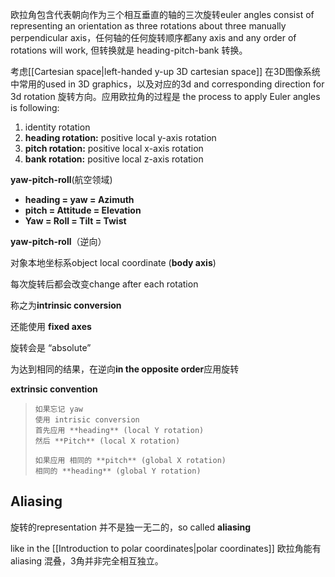 欧拉角包含代表朝向作为三个相互垂直的轴的三次旋转euler angles consist of representing an orientation as three rotations about three manually perpendicular axis，任何轴的任何旋转顺序都any axis and any order of rotations will work, 但转换就是 heading-pitch-bank 转换。

考虑[[Cartesian space|left-handed y-up 3D cartesian space]] 在3D图像系统中常用的used in 3D graphics，以及对应的3d and corresponding direction for 3d rotation 旋转方向。应用欧拉角的过程是 the process to apply Euler angles is following:

1. identity rotation
2. **heading rotation:** positive local y-axis rotation
3. **pitch rotation:** positive local x-axis rotation
4. **bank rotation:** positive local z-axis rotation

**yaw-pitch-roll**(航空领域)

- **heading = yaw = Azimuth**
- **pitch = Attitude = Elevation**
- **Yaw = Roll = Tilt = Twist**

**yaw-pitch-roll**（逆向）

对象本地坐标系object local coordinate (**body axis**)

每次旋转后都会改变change after each rotation

称之为**intrinsic conversion**

还能使用 **fixed axes**

旋转会是 “absolute”

为达到相同的结果，在逆向**in the opposite order**应用旋转

**extrinsic convention**


> ```
> 如果忘记 yaw
> 使用 intrisic conversion
> 首先应用 **heading** (local Y rotation)
> 然后 **Pitch** (local X rotation)
> 
> 如果应用 相同的 **pitch** (global X rotation)
> 相同的 **heading** (global Y rotation)
> ```

## Aliasing
旋转的representation 并不是独一无二的，so called **aliasing** 

like in the [[Introduction to polar coordinates|polar coordinates]]
欧拉角能有aliasing 混叠，3角并非完全相互独立。

```

```











